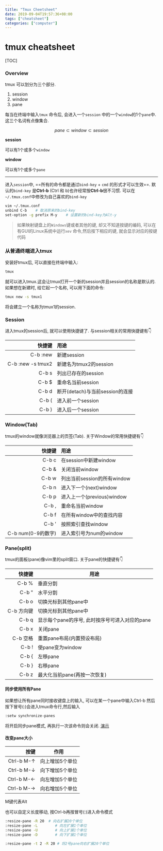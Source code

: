 ```yaml
---
title: "Tmux Cheetsheet"
date: 2019-09-04T19:57:36+08:00
tags: ["cheatsheet"]
categories: ["computer"]
---
```

# tmux cheatsheet

[TOC]

### Overview

tmux 可以划分为三个部分.

1. session
2. window
3. pane

每当在终端中输入`tmux` 命令后, 会进入一个`session` 中的一个`window`的1个`pane`中.这三个名词有点像集合.

$$ pane \subset window \subset session $$

**session**

可以有1个或多个`window` 

**window**

可以有1个或多个`pane`

---

进入`session`中, ==所有的命令都是通过`bind-key` + `cmd` 的形式才可以生效==. 默认的`bind-key` 是**Ctrl-b** (Ctrl 和 b)也许经常按**Ctrl-b**很不习惯. 可以在`~/.tmux.conf`中修改为自己喜欢的`bind-key`

```bash
vim ~/.tmux.conf
unbind C-b    # 取消原来的bind-key 
set-option -g prefix M-y    # 设置新的bind-key为Alt-y
```

>  如果映射键盘上的`Windows`键或者其他的键, 却又不知道按键的编码, 可以在有GUI的Linux系统中运行`xev` 命令,然后按下相应的键, 就会显示对应的按键代码

### 从普通终端进入tmux

安装好tmux后, 可以直接在终端中输入:

```bash
tmux
```

就可以进入tmux.这会让tmux打开一个新的session并且session的名称是默认的. 如果想在新建时, 给它起一个名称, 可以用下面的命令:

```bash
tmux new -s tmux1 
```

将会建立一个名称为tmux1的session.

### Session

进入tmux的session后, 就可以使用快捷键了. 与session相关的常用快捷键有👇

|   快捷键 | 用途        |
| -------: | :---------- |
| C-b :new | 新建session |
|  C-b :new -s tmux2 | 新建名为tmux2的session|
|  C-b s|  列出已存在的session|
|  C-b $ |   重命名当前session|
|  C-b d|  断开(detach)与当前session的连接|
|  C-b ( |  进入前一个session|
|  C-b ) |  进入后一个session|

### Window(Tab)

tmux的window就像浏览器上的页签(Tab). 关于Window的常用快捷键有👇

| 快捷键 | 用途                  |
| -----: | :-------------------- |
|  C-b c | 在session中新建window |
|  C-b & |  关闭当前window|
|  C-b w|  列出当前session的所有window|
|  C-b n|  进入下一个(next)window|
|  C-b p |  进入上一个(previous)window|
| C-b ,  |  重命名当前window|
|  C-b f  |  在所有window中的查找内容|
| C-b '  | 按照索引查找window|
| C-b  num(0-9的数字) |  进入索引号为num的window|

### Pane(split)

tmux的面板(pane)像vim里的split窗口. 关于pane的快捷键有👇

| 快捷键 | 用途     |
| -----: | -------- |
|  C-b % | 垂直分割 |
|  C-b " |  水平分割|
|  C-b o |  切换光标到其他pane中|
|  C-b 方向键|  切换光标到其他pane中|
|  C-b q| 显示每个pane的序号, 此时按序号可进入对应的pane|
| C-b x| 关闭pane|
| C-b 空格 | 重置pane布局(内置预设布局)|
| C-b ! |  使pane变为window|
| C-b { |  左移pane|
| C-b } | 右移pane|
| C-b z| 最大化当前pane(再按一次恢复)|

#### 同步使用所有Pane

如果想让所有pane同时接收键盘上的输入, 可以在某一个pane中输入Ctrl-b 然后按下冒号(:)会进入tmux命令行,然后输入

```bash
:setw synchronize-panes
```

将开启同步pane模式, 再执行一次该命令则会关闭. [演示](https://sanctum.geek.nz/arabesque/sync-tmux-panes/)

#### 改变pane大小
|       按键 | 作用            |
| ---------: | --------------- |
| Ctrl-b M-↑ | 向上增加5个单位 |
| Ctrl-b M-↓ | 向下增加5个单位 |
| Ctrl-b M-← | 向左增加5个单位 |
| Ctrl-b M-→ | 向右增加5个单位 |

M键代表Alt

也可以自定义长度移动, 按Ctrl-b再按冒号(:)进入命令模式

```bash
:resize-pane -R 20  # 向右扩展20个单位
:resize-pane -L        # 向左扩展1个单位
:resize-pane -U        # 向上扩展1个单位
:resize-pane -D        # 向下扩展1个单位

:resize-pane -t 2 -R 20 # 将2号pane向右扩展20个单位
```





